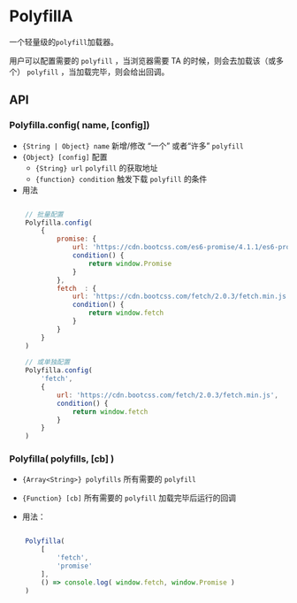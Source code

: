 # PolyfillA

一个轻量级的`polyfill`加载器。

用户可以配置需要的 `polyfill` ，当浏览器需要 TA 的时候，则会去加载该（或多个） `polyfill` ，当加载完毕，则会给出回调。


## API

### Polyfilla.config( name, [config])

- `{String | Object} name` 新增/修改 “一个” 或者“许多” `polyfill`
- `{Object} [config]` 配置
    - `{String} url` `polyfill` 的获取地址
    - `{function} condition` 触发下载 `polyfill` 的条件
- 用法
```js

    // 批量配置
    Polyfilla.config(
        {
            promise: {
                url: 'https://cdn.bootcss.com/es6-promise/4.1.1/es6-promise.min.js',
                condition() {
                    return window.Promise
                }
            },
            fetch  : {
                url: 'https://cdn.bootcss.com/fetch/2.0.3/fetch.min.js',
                condition() {
                    return window.fetch
                }
            }
        }
    )
    
    // 或单独配置
    Polyfilla.config(
        'fetch',
        {
            url: 'https://cdn.bootcss.com/fetch/2.0.3/fetch.min.js',
            condition() {
                return window.fetch
            }
        }
    )

```

### Polyfilla( polyfills, [cb] )

- `{Array<String>} polyfills` 所有需要的 `polyfill`
- `{Function} [cb]` 所有需要的 `polyfill` 加载完毕后运行的回调

- 用法：

```js

    Polyfilla(
        [
            'fetch',
            'promise'
        ],
        () => console.log( window.fetch, window.Promise )
    )

```


